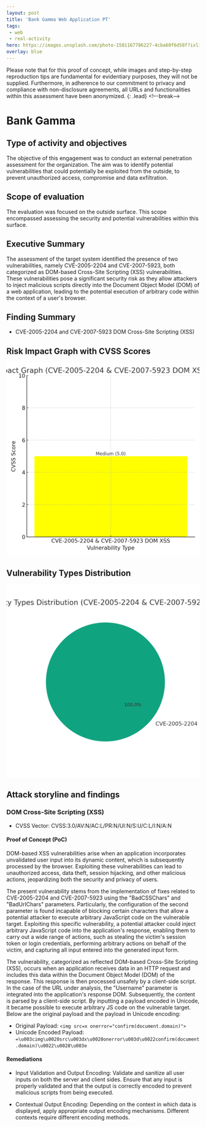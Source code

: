 ```yaml
---
layout: post
title: 'Bank Gamma Web Application PT'
tags:
 - web
 - real-activity
hero: https://images.unsplash.com/photo-1501167786227-4cba60f6d58f?ixlib=rb-4.0.3&ixid=M3wxMjA3fDB8MHxzZWFyY2h8Mnx8YmFua3xlbnwwfHwwfHx8MA%3D%3D&auto=format&fit=crop&w=400&q=60
overlay: blue
---
```


Please note that for this proof of concept, while images and step-by-step reproduction tips are fundamental for evidentiary purposes, they will not be supplied. Furthermore, in adherence to our commitment to privacy and compliance with non-disclosure agreements, all URLs and functionalities within this assessment have been anonymized. {: .lead} <!–-break-–>

# Bank Gamma

## Type of activity and objectives
The objective of this engagement was to conduct an external penetration assessment for the organization. The aim was to identify potential vulnerabilities that could potentially be exploited from the outside, to prevent unauthorized access, compromise and data exfiltration.
## Scope of evaluation
The evaluation was focused on the outside surface. This scope encompassed assessing the security and potential vulnerabilities within this surface.
## Executive Summary
The assessment of the target system identified the presence of two vulnerabilities, namely CVE-2005-2204 and CVE-2007-5923, both categorized as DOM-based Cross-Site Scripting (XSS) vulnerabilities. These vulnerabilities pose a significant security risk as they allow attackers to inject malicious scripts directly into the Document Object Model (DOM) of a web application, leading to the potential execution of arbitrary code within the context of a user's browser.
## Finding Summary
- CVE-2005-2204 and CVE-2007-5923 DOM Cross-Site Scripting (XSS)
## Risk Impact Graph with CVSS Scores

![](https://raw.githubusercontent.com/blitz0p3rations/blitz0p3rations.github.io/master/uploads/c5.png)

## Vulnerability Types Distribution

![](https://raw.githubusercontent.com/blitz0p3rations/blitz0p3rations.github.io/master/uploads/c6.png)

## Attack storyline and findings
### DOM Cross-Site Scripting (XSS)
- CVSS Vector: CVSS:3.0/AV:N/AC:L/PR:N/UI:N/S:U/C:L/I:N/A:N
#### Proof of Concept (PoC)
DOM-based XSS vulnerabilities arise when an application incorporates unvalidated user input into its dynamic content, which is subsequently processed by the browser. Exploiting these vulnerabilities can lead to unauthorized access, data theft, session hijacking, and other malicious actions, jeopardizing both the security and privacy of users.

The present vulnerability stems from the implementation of fixes related to CVE-2005-2204 and CVE-2007-5923 using the "BadCSSChars" and "BadUrlChars" parameters. Particularly, the configuration of the second parameter is found incapable of blocking certain characters that allow a potential attacker to execute arbitrary JavaScript code on the vulnerable target. Exploiting this specific vulnerability, a potential attacker could inject arbitrary JavaScript code into the application's response, enabling them to carry out a wide range of actions, such as stealing the victim's session token or login credentials, performing arbitrary actions on behalf of the victim, and capturing all input entered into the generated input form.

The vulnerability, categorized as reflected DOM-based Cross-Site Scripting (XSS), occurs when an application receives data in an HTTP request and includes this data within the Document Object Model (DOM) of the response. This response is then processed unsafely by a client-side script. In the case of the URL under analysis, the "Username" parameter is integrated into the application's response DOM. Subsequently, the content is parsed by a client-side script. By inputting a payload encoded in Unicode, it became possible to execute arbitrary JS code on the vulnerable target. Below are the original payload and the payload in Unicode encoding:

- Original Payload: `<img src=x onerror="confirm(document.domain)">`
- Unicode Encoded Payload: `=\u003cimg\u0020src\u003dx\u0020onerror\u003d\u0022confirm(document.domain)\u0022\u0020\u003e`
#### Remediations
- Input Validation and Output Encoding: Validate and sanitize all user inputs on both the server and client sides. Ensure that any input is properly validated and that the output is correctly encoded to prevent malicious scripts from being executed.

- Contextual Output Encoding: Depending on the context in which data is displayed, apply appropriate output encoding mechanisms. Different contexts require different encoding methods.
